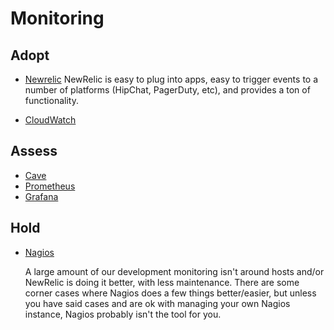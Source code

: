 # Monitoring

## Adopt

  - [Newrelic](http://newrelic.com/)
    NewRelic is easy to plug into apps, easy to trigger events to a number of platforms (HipChat, PagerDuty, etc), and provides a ton of functionality.

  - [CloudWatch](http://aws.amazon.com/cloudwatch/)

## Assess
  - [Cave](https://github.com/gilt/cave)
  - [Prometheus](https://prometheus.io/)
  - [Grafana](http://grafana.org/)

## Hold

  - [Nagios](https://www.nagios.org)

    A large amount of our development monitoring isn't around hosts and/or NewRelic is doing it better, with less maintenance.
    There are some corner cases where Nagios does a few things better/easier, but unless you have said cases and are ok with managing your own Nagios instance, Nagios probably isn't the tool for you.
